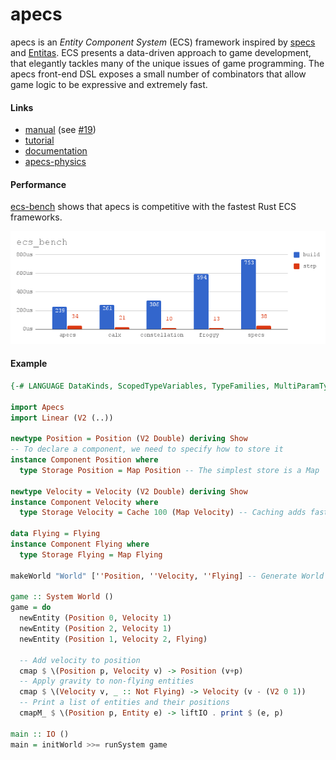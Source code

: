 # apecs

apecs is an _Entity Component System_ (ECS) framework inspired by [specs](https://github.com/slide-rs/specs) and [Entitas](https://github.com/sschmid/Entitas-CSharp).
ECS presents a data-driven approach to game development, that elegantly tackles many of the unique issues of game programming.
The apecs front-end DSL exposes a small number of combinators that allow game logic to be expressive and extremely fast.

#### Links
- [manual](https://github.com/jonascarpay/apecs/blob/master/prepub.pdf) (see [#19](https://github.com/jonascarpay/apecs/issues/19))
- [tutorial](https://github.com/jonascarpay/apecs/blob/master/examples/Shmup.md)
- [documentation](https://hackage.haskell.org/package/apecs/docs/Apecs.html)
- [apecs-physics](https://github.com/jonascarpay/apecs-physics)

#### Performance
[ecs-bench](https://github.com/lschmierer/ecs_bench) shows that apecs is competitive with the fastest Rust ECS frameworks.

![Benchmarks](/bench/chart.png)

#### Example
```haskell
{-# LANGUAGE DataKinds, ScopedTypeVariables, TypeFamilies, MultiParamTypeClasses, TemplateHaskell #-}

import Apecs
import Linear (V2 (..))

newtype Position = Position (V2 Double) deriving Show
-- To declare a component, we need to specify how to store it
instance Component Position where
  type Storage Position = Map Position -- The simplest store is a Map

newtype Velocity = Velocity (V2 Double) deriving Show
instance Component Velocity where
  type Storage Velocity = Cache 100 (Map Velocity) -- Caching adds fast reads/writes

data Flying = Flying
instance Component Flying where
  type Storage Flying = Map Flying

makeWorld "World" [''Position, ''Velocity, ''Flying] -- Generate World and instances

game :: System World ()
game = do
  newEntity (Position 0, Velocity 1)
  newEntity (Position 2, Velocity 1)
  newEntity (Position 1, Velocity 2, Flying)

  -- Add velocity to position
  cmap $ \(Position p, Velocity v) -> Position (v+p)
  -- Apply gravity to non-flying entities
  cmap $ \(Velocity v, _ :: Not Flying) -> Velocity (v - (V2 0 1))
  -- Print a list of entities and their positions
  cmapM_ $ \(Position p, Entity e) -> liftIO . print $ (e, p)

main :: IO ()
main = initWorld >>= runSystem game
```
